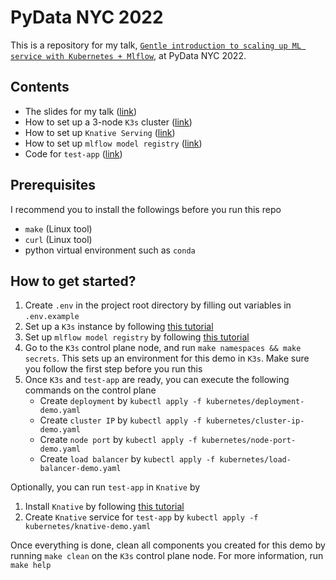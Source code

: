 # PyData NYC 2022

This is a repository for my talk, [`Gentle introduction to scaling up ML service with Kubernetes + Mlflow`](https://nyc2022.pydata.org/cfp/talk/TTM9ZJ/), at PyData NYC 2022. 

## Contents

* The slides for my talk ([link](docs/Slides.pdf))
* How to set up a 3-node `K3s` cluster ([link](docs/k3s_installation.md))
* How to set up `Knative Serving` ([link](docs/knative_installation.md))
* How to set up `mlflow model registry` ([link](docs/mlflow_installation.md))
* Code for `test-app` ([link](test-app))

## Prerequisites

I recommend you to install the followings before you run this repo

* `make` (Linux tool)
* `curl` (Linux tool)
* python virtual environment such as `conda`

## How to get started?

1. Create `.env` in the project root directory by filling out variables in `.env.example`
1. Set up a `K3s` instance by following [this tutorial](docs/k3s_installation.md)
1. Set up `mlflow model registry` by following [this tutorial](docs/mlflow_installation.md)
1. Go to the `K3s` control plane node, and run `make namespaces && make secrets`. This sets up an environment for this demo in `K3s`. Make sure you follow the first step before you run this
1. Once `K3s` and `test-app` are ready, you can execute the following commands on the control plane
	* Create `deployment` by `kubectl apply -f kubernetes/deployment-demo.yaml`
	* Create `cluster IP` by `kubectl apply -f kubernetes/cluster-ip-demo.yaml`
	* Create `node port` by `kubectl apply -f kubernetes/node-port-demo.yaml`
	* Create `load balancer` by `kubectl apply -f kubernetes/load-balancer-demo.yaml`

Optionally, you can run `test-app` in `Knative` by 
1. Install `Knative` by following [this tutorial](docs/knative_installation.md)
1. Create `Knative` service for `test-app` by `kubectl apply -f kubernetes/knative-demo.yaml`


Once everything is done, clean all components you created for this demo by running `make clean` on the `K3s` control plane node. For more information, run `make help`

